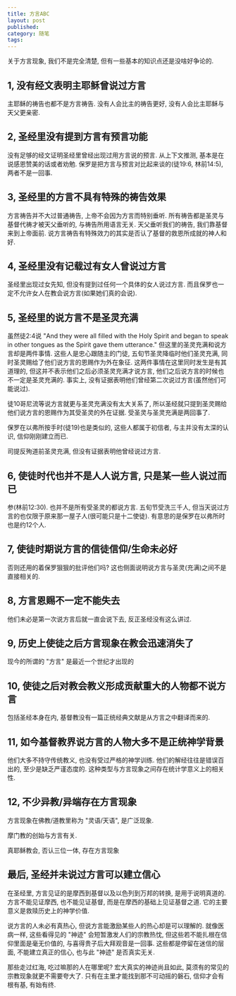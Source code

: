 ```yaml
---
title: 方言ABC
layout: post
published:
category: 随笔
tags:
---
```


关于方言现象, 我们不是完全清楚, 但有一些基本的知识点还是没啥好争论的.

1, 没有经文表明主耶稣曾说过方言
----------------------------
主耶稣的祷告也都不是方言祷告. 没有人会比主的祷告更好, 没有人会比主耶稣与天父更亲密. 

2, 圣经里没有提到方言有预言功能
-------------------------

没有足够的经文证明圣经里曾经出现过用方言说的预言. 从上下文推测, 基本是在说感恩赞美的话或者劝勉. 保罗是把方言与预言对比起来谈的(徒19:6, 林前14:5), 两者不是一回事.

3, 圣经里的方言不具有特殊的祷告效果
-----------------------------

方言祷告并不大过普通祷告, 上帝不会因为方言而特别垂听. 所有祷告都是圣灵与基督代祷才被天父垂听的, 与祷告所用语言无关. 天父垂听我们的祷告, 我们靠基督来到上帝面前. 说方言祷告有特殊效力的其实是否认了基督的救恩所成就的神人和好.

4, 圣经里没有记载过有女人曾说过方言
----------------------------
圣经里出现过女先知, 但没有提到过任何一个具体的女人说过方言. 而且保罗也一定不允许女人在教会说方言(如果她们真的会说).

5, 圣经里的说方言不是圣灵充满
---------------------------------

虽然徒2:4说 "And they were all filled with the Holy Spirit and began to speak in other tongues as the Spirit gave them utterance." 但这里的圣灵充满和说方言却是两件事情. 这些人是忠心跟随主的门徒, 五旬节圣灵降临时他们圣灵充满, 同时圣灵赐给了他们说方言的恩赐作为外在象征. 这两件事情在这里同时发生是有其道理的, 但这并不表示他们之后必须圣灵充满才说方言, 他们之后说方言的时候也不一定是圣灵充满的. 事实上, 没有证据表明他们曾经第二次说过方言(虽然他们可能说过). 

徒10哥尼流等说方言就更与圣灵充满没有太大关系了, 所以圣经就只提到圣灵赐给他们说方言的恩赐作为其受圣灵的外在证据. 受圣灵与圣灵充满是两回事了.

保罗在以弗所按手时(徒19)也是类似的, 这些人都属于初信者, 与主并没有太深的认识, 信仰刚刚建立而已. 

司提反殉道前圣灵充满, 但没有证据表明他曾经说过方言.

6, 使徒时代也并不是人人说方言, 只是某一些人说过而已
-----------------------------------
参(林前12:30). 也并不是所有受圣灵的都说方言. 
五旬节受洗三千人, 但当天说过方言的也仅限于原来那一屋子人(很可能只是十二使徒). 有意思的是保罗在以弗所时也是约12个人.

7, 使徒时期说方言的信徒信仰/生命未必好
---------------------------------

否则还用的着保罗狠狠的批评他们吗? 这也侧面说明说方言与圣灵(充满)之间不是直接相关的. 

8, 方言恩赐不一定不能失去
----------------------------
他们未必是第一次说方言后就一直会说下去, 反正圣经没有这么讲过.


9, 历史上使徒之后方言现象在教会迅速消失了
------------------------------
现今的所谓的 "方言" 是最近一个世纪才出现的


10, 使徒之后对教会教义形成贡献重大的人物都不说方言
-------------------------------
包括圣经本身在内, 基督教没有一篇正统经典文献是从方言之中翻译而来的.

11, 如今基督教界说方言的人物大多不是正统神学背景
---------------------------------

他们大多不持守传统教义, 也没有受过严格的神学训练. 他们的解经往往是错误百出的, 至少是缺乏严谨态度的. 这种类型与方言现象之间存在统计学意义上的相关性.

12, 不少异教/异端存在方言现象
------------------------------

方言现象在佛教/道教里称为 "灵语/天语", 是广泛现象.

摩门教的创始与方言有关.

真耶稣教会, 否认三位一体, 存在方言现象

最后, 圣经并未说过方言可以建立信心
-------------------------------

在圣经里, 方言见证的是摩西到基督以及以色列到万邦的转换, 是用于说明真道的. 方言不能见证摩西, 也不能见证基督, 而是在摩西的基础上见证基督之道. 它的主要意义是救赎历史上的神学价值. 

说方言的人未必有真热心, 但说方言能激励某些人的热心却是可以理解的. 就像医病一样, 这些看得见的 "神迹" 会短暂激发人们的宗教热忱, 但这些若不能扎根在信仰里面是毫无价值的, 与喜得贵子后大拜观音是一回事. 这些都是停留在迷信的层面, 不能建立真正的信心, 也与此 "神迹" 是否真实无关.

那些走过红海, 吃过嘛那的人在哪里呢? 宏大真实的神迹尚且如此, 莫须有的常见的宗教现象就更不需要夸大了. 只有在主里才能找到那不可动摇的磐石, 信仰才会有根有基, 有始有终.